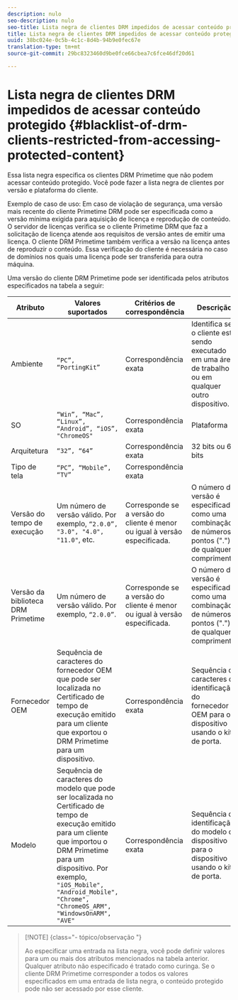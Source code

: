 ```yaml
---
description: nulo
seo-description: nulo
seo-title: Lista negra de clientes DRM impedidos de acessar conteúdo protegido
title: Lista negra de clientes DRM impedidos de acessar conteúdo protegido
uuid: 38bc024e-0c5b-4c1c-8d4b-94b9e0fec67e
translation-type: tm+mt
source-git-commit: 29bc8323460d9be0fce66cbea7c6fce46df20d61

---
```



# Lista negra de clientes DRM impedidos de acessar conteúdo protegido {#blacklist-of-drm-clients-restricted-from-accessing-protected-content}

Essa lista negra especifica os clientes DRM Primetime que não podem acessar conteúdo protegido. Você pode fazer a lista negra de clientes por versão e plataforma do cliente.

Exemplo de caso de uso: Em caso de violação de segurança, uma versão mais recente do cliente Primetime DRM pode ser especificada como a versão mínima exigida para aquisição de licença e reprodução de conteúdo. O servidor de licenças verifica se o cliente Primetime DRM que faz a solicitação de licença atende aos requisitos de versão antes de emitir uma licença. O cliente DRM Primetime também verifica a versão na licença antes de reproduzir o conteúdo. Essa verificação do cliente é necessária no caso de domínios nos quais uma licença pode ser transferida para outra máquina.

Uma versão do cliente DRM Primetime pode ser identificada pelos atributos especificados na tabela a seguir:

| **Atributo** | **Valores suportados** | **Critérios de correspondência** | **Descrição** |
|---|---|---|---|
| Ambiente | `“PC”, “PortingKit”` | Correspondência exata | Identifica se o cliente está sendo executado em uma área de trabalho ou em qualquer outro dispositivo. |
| SO | `“Win”, “Mac”, “Linux”, “Android”, “iOS”, "ChromeOS"` | Correspondência exata | Plataforma |
| Arquitetura | `“32”, “64”` | Correspondência exata | 32 bits ou 64 bits |
| Tipo de tela | `“PC”, “Mobile”, “TV”` | Correspondência exata |  |
| Versão do tempo de execução | Um número de versão válido. Por exemplo, `“2.0.0”, "3.0", "4.0", "11.0"`, etc. | Corresponde se a versão do cliente é menor ou igual à versão especificada. | O número da versão é especificado como uma combinação de números e pontos (&quot;.&quot;) de qualquer comprimento. |
| Versão da biblioteca DRM Primetime | Um número de versão válido. Por exemplo, `“2.0.0”`. | Corresponde se a versão do cliente é menor ou igual à versão especificada. | O número da versão é especificado como uma combinação de números e pontos (&quot;.&quot;) de qualquer comprimento. |
| Fornecedor OEM | Sequência de caracteres do fornecedor OEM que pode ser localizada no Certificado de tempo de execução emitido para um cliente que exportou o DRM Primetime para um dispositivo. | Correspondência exata | Sequência de caracteres de identificação do fornecedor OEM para o dispositivo usando o kit de porta. |
| Modelo | Sequência de caracteres do modelo que pode ser localizada no Certificado de tempo de execução emitido para um cliente que importou o DRM Primetime para um dispositivo. Por exemplo, `"iOS_Mobile", "Android_Mobile", "Chrome", "ChromeOS_ARM", "WindowsOnARM", "AVE"` | Correspondência exata | Sequência de identificação do modelo de dispositivo para o dispositivo usando o kit de porta. |

>[!NOTE] {class=&quot;- tópico/observação &quot;}
>
>Ao especificar uma entrada na lista negra, você pode definir valores para um ou mais dos atributos mencionados na tabela anterior. Qualquer atributo não especificado é tratado como curinga. Se o cliente DRM Primetime corresponder a todos os valores especificados em uma entrada de lista negra, o conteúdo protegido pode não ser acessado por esse cliente.

